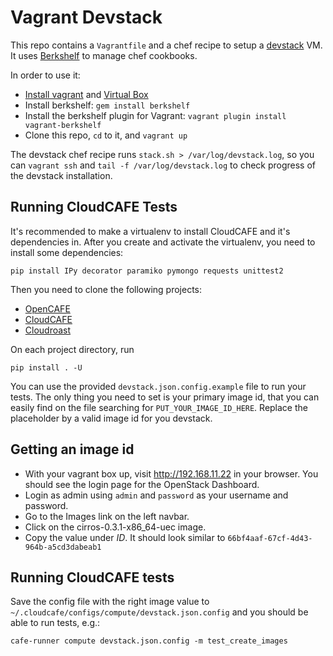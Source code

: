 Vagrant Devstack
================

This repo contains a `Vagrantfile` and a chef recipe to setup a
[devstack](http://devstack.org) VM. It uses
[Berkshelf](http://berkshelf.com) to manage chef cookbooks.

In order to use it:

* [Install vagrant](http://docs.vagrantup.com/v2/getting-started/index.html)
  and [Virtual Box](https://www.virtualbox.org/wiki/Downloads)
* Install berkshelf: `gem install berkshelf`
* Install the berkshelf plugin for Vagrant: `vagrant plugin install vagrant-berkshelf`
* Clone this repo, `cd` to it, and `vagrant up`

The devstack chef recipe runs `stack.sh > /var/log/devstack.log`, so
you can `vagrant ssh` and `tail -f /var/log/devstack.log` to check
progress of the devstack installation.


Running CloudCAFE Tests
-----------------------

It's recommended to make a virtualenv to install CloudCAFE and it's
dependencies in. After you create and activate the virtualenv, you
need to install some dependencies:

    pip install IPy decorator paramiko pymongo requests unittest2

Then you need to clone the following projects:

* [OpenCAFE](https://github.com/stackforge/opencafe) 
* [CloudCAFE](https://github.com/stackforge/cloudcafe)
* [Cloudroast](https://github.com/stackforge/cloudroast)

On each project directory, run

    pip install . -U

You can use the provided `devstack.json.config.example` file to run
your tests. The only thing you need to set is your primary image id,
that you can easily find on the file searching for
`PUT_YOUR_IMAGE_ID_HERE`. Replace the placeholder by a valid image id
for you devstack.

## Getting an image id

* With your vagrant box up, visit http://192.168.11.22 in your
  browser. You should see the login page for the OpenStack Dashboard. 
* Login as admin using `admin` and `password` as your username and
  password.
* Go to the Images link on the left navbar.
* Click on the cirros-0.3.1-x86_64-uec image.
* Copy the value under *ID*. It should look similar to
  `66bf4aaf-67cf-4d43-964b-a5cd3dabeab1`

## Running CloudCAFE tests

Save the config file with the right image value to
`~/.cloudcafe/configs/compute/devstack.json.config` and you should be
able to run tests, e.g.:

    cafe-runner compute devstack.json.config -m test_create_images
